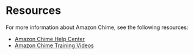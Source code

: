 # Resources<a name="resources"></a>

For more information about Amazon Chime, see the following resources:
+ [Amazon Chime Help Center](https://answers.chime.aws)
+ [Amazon Chime Training Videos](https://aws.amazon.com/chime/how-to-videos/)